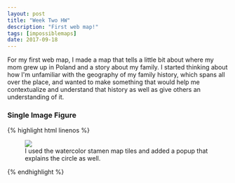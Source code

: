 ```yaml
---
layout: post
title: "Week Two HW"
description: "First web map!"
tags: [impossiblemaps]
date: 2017-09-18
---
```


For my first web map, I made a map that tells a little bit about where my mom grew up in Poland and a story about my family. 
I started thinking about how I'm unfamiliar with the geography of my family history, which spans all over the place, and wanted to make something that would help me contextualize and understand that history as well as give others an understanding of it.

### Single Image Figure

{% highlight html linenos %}
<figure>
	<img src="/images/webmap1.png">
	<figcaption> I used the watercolor stamen map tiles and added a popup that explains the circle as well. </figcaption>
</figure>
{% endhighlight %}
